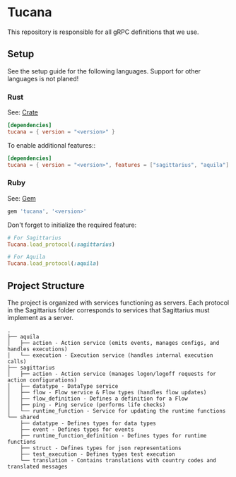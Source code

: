 # Tucana

This repository is responsible for all gRPC definitions that we use.

## Setup

See the setup guide for the following languages. Support for other languages is not planed!

### Rust

See: [Crate](https://crates.io/crates/tucana)

```toml
[dependencies]
tucana = { version = "<version>" }
```

To enable additional features::

```toml
[dependencies]
tucana = { version = "<version>", features = ["sagittarius", "aquila"] }
```

### Ruby

See: [Gem](https://rubygems.org/gems/tucana)

```ruby
gem 'tucana', '<version>'
```

Don't forget to initialize the required feature:
```ruby
# For Sagittarius
Tucana.load_protocol(:sagittarius)

# For Aquila
Tucana.load_protocol(:aquila)
```

## Project Structure

The project is organized with services functioning as servers. Each protocol in the Sagittarius folder corresponds to
services that Sagittarius must implement as a server.

```ascii-tree
.
├── aquila
│   ├── action - Action service (emits events, manages configs, and handles executions)
│   └── execution - Execution service (handles internal execution calls)
├── sagittarius
│   ├── action - Action service (manages logon/logoff requests for action configurations)
│   ├── datatype - DataType service
│   ├── flow - Flow service & Flow types (handles flow updates)
│   ├── flow_definition - Defines a definition for a Flow
│   ├── ping - Ping service (performs life checks)
│   └── runtime_function - Service for updating the runtime functions
└── shared
    ├── datatype - Defines types for data types
    ├── event - Defines types for events
    ├── runtime_function_definition - Defines types for runtime functions
    ├── struct - Defines types for json representations
    ├── test_execution - Defines types test execution
    └── translation - Contains translations with country codes and translated messages
```
